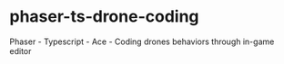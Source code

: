 # phaser-ts-drone-coding

Phaser - Typescript - Ace - Coding drones behaviors through in-game editor

